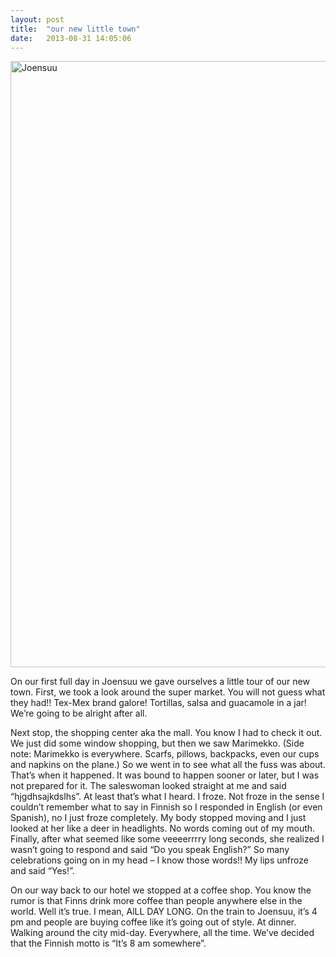 ```yaml
---
layout: post
title:  "our new little town"
date:   2013-08-31 14:05:06
---
```


<div class="image">
<img alt="Joensuu" src="https://s3.amazonaws.com/coatsandkahvi/08.31.2013/Joensuu.jpg" width="970" />
</div>

On our first full day in Joensuu we gave ourselves a little tour of our new town.  First, we took a look around the super market.  You will not guess what they had!!  Tex-Mex brand galore! Tortillas, salsa and guacamole in a jar!  We’re going to be alright after all.

Next stop, the shopping center aka the mall.  You know I had to check it out.  We just did some window shopping, but then we saw Marimekko.  (Side note: Marimekko is everywhere.  Scarfs, pillows, backpacks, even our cups and napkins on the plane.)  So we went in to see what all the fuss was about.  That’s when it happened.  It was bound to happen sooner or later, but I was not prepared for it.  The saleswoman looked straight at me and said “hjgdhsajkdslhs”.  At least that’s what I heard.  I froze.  Not froze in the sense I couldn’t remember what to say in Finnish so I responded in English (or even Spanish), no I just froze completely.  My body stopped moving and I just looked at her like a deer in headlights.  No words coming out of my mouth.  Finally, after what seemed like some veeeerrrry long seconds, she realized I wasn’t going to respond and said “Do you speak English?”  So many celebrations going on in my head – I know those words!!  My lips unfroze and said “Yes!”.

On our way back to our hotel we stopped at a coffee shop.  You know the rumor is that Finns drink more coffee than people anywhere else in the world.  Well it’s true.  I mean, AlLL DAY LONG.  On the train to Joensuu, it’s 4 pm and people are buying coffee like it’s going out of style.  At dinner.  Walking around the city mid-day.  Everywhere, all the time.  We’ve decided that the Finnish motto is “It’s 8 am somewhere”.
